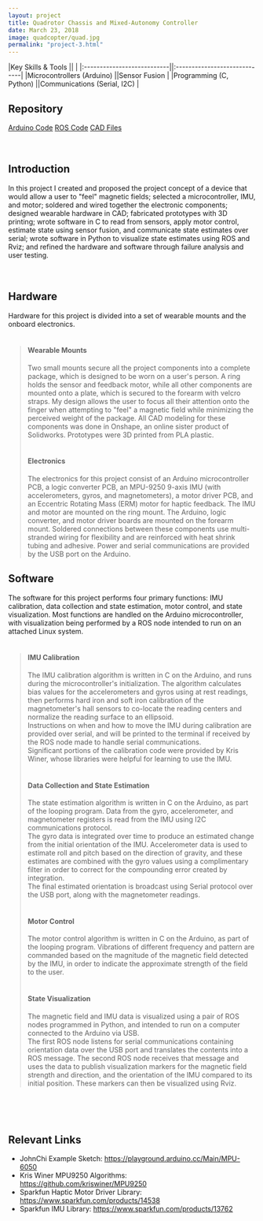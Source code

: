 ```yaml
---
layout: project
title: Quadrotor Chassis and Mixed-Autonomy Controller
date: March 23, 2018
image: quadcopter/quad.jpg
permalink: "project-3.html"
---
```


<!-- 
TODO:

-->


<!-- Tags and Video -->
<!-- Line before a table should be blank -->

|Key Skills & Tools          ||                              |
|:---------------------------||:-----------------------------|
|Microcontrollers (Arduino)  ||Sensor Fusion                 |
|Programming (C, Python)     ||Communications (Serial, I2C)  |



## Repository
[Arduino Code](https://github.com/idtx314/gloveduino)
[ROS Code](https://github.com/idtx314/rosglove)
[CAD Files](https://cad.onshape.com/documents/59f6b9e68d51d87d17f218b7/w/08135ad5edb522fb621632bc/e/02c82a1bae2817e4d66146ec)
<br />
<br />
<br />



## Introduction
In this project I created and proposed the project concept of a device that would allow a user to "feel" magnetic fields; selected a microcontroller, IMU, and motor; soldered and wired together the electronic components; designed wearable hardware in CAD; fabricated prototypes with 3D printing; wrote software in C to read from sensors, apply motor control, estimate state using sensor fusion, and communicate state estimates over serial; wrote software in Python to visualize state estimates using ROS and Rviz; and refined the hardware and software through failure analysis and user testing.
<br />
<br />
<br />



## Hardware
Hardware for this project is divided into a set of wearable mounts and the onboard electronics.
<br />
<br />
>
>#### Wearable Mounts
>Two small mounts secure all the project components into a complete package, which is designed to be worn on a user's person. A ring holds the sensor and feedback motor, while all other components are mounted onto a plate, which is secured to the forearm with velcro straps. My design allows the user to focus all their attention onto the finger when attempting to "feel" a magnetic field while minimizing the perceived weight of the package. All CAD modeling for these components was done in Onshape, an online sister product of Solidworks. Prototypes were 3D printed from PLA plastic.
><br />
><br />
>
>#### Electronics
>The electronics for this project consist of an Arduino microcontroller PCB, a logic converter PCB, an MPU-9250 9-axis IMU (with accelerometers, gyros, and magnetometers), a motor driver PCB, and an Eccentric Rotating Mass (ERM) motor for haptic feedback.
>The IMU and motor are mounted on the ring mount. The Arduino, logic converter, and motor driver boards are mounted on the forearm mount. Soldered connections between these components use multi-stranded wiring for flexibility and are reinforced with heat shrink tubing and adhesive. Power and serial communications are provided by the USB port on the Arduino.



## Software
The software for this project performs four primary functions: IMU calibration, data collection and state estimation, motor control, and state visualization. Most functions are handled on the Arduino microcontroller, with visualization being performed by a ROS node intended to run on an attached Linux system.
<br />
<br />
>
>#### IMU Calibration
>The IMU calibration algorithm is written in C on the Arduino, and runs during the microcontroller's initialization. The algorithm calculates bias values for the accelerometers and gyros using at rest readings, then performs hard iron and soft iron calibration of the magnetometer's hall sensors to co-locate the reading centers and normalize the reading surface to an ellipsoid.  
>Instructions on when and how to move the IMU during calibration are provided over serial, and will be printed to the terminal if received by the ROS node made to handle serial communications.  
>Significant portions of the calibration code were provided by Kris Winer, whose libraries were helpful for learning to use the IMU.
><br />
><br />
>
>#### Data Collection and State Estimation
>The state estimation algorithm is written in C on the Arduino, as part of the looping program. Data from the gyro, accelerometer, and magnetometer registers is read from the IMU using I2C communications protocol.  
>The gyro data is integrated over time to produce an estimated change from the initial orientation of the IMU. Accelerometer data is used to estimate roll and pitch based on the direction of gravity, and these estimates are combined with the gyro values using a complimentary filter in order to correct for the compounding error created by integration.  
>The final estimated orientation is broadcast using Serial protocol over the USB port, along with the magnetometer readings.
><br />
><br />
>
>#### Motor Control
>The motor control algorithm is written in C on the Arduino, as part of the looping program. Vibrations of different frequency and pattern are commanded based on the magnitude of the magnetic field detected by the IMU, in order to indicate the approximate strength of the field to the user.
><br />
><br />
>
>#### State Visualization
>The magnetic field and IMU data is visualized using a pair of ROS nodes programmed in Python, and intended to run on a computer connected to the Arduino via USB.  
>The first ROS node listens for serial communications containing orientation data over the USB port and translates the contents into a ROS message. The second ROS node receives that message and uses the data to publish visualization markers for the magnetic field strength and direction, and the orientation of the IMU compared to its initial position. These markers can then be visualized using Rviz.
<br />
<br />
<br />



## Relevant Links
* JohnChi Example Sketch: https://playground.arduino.cc/Main/MPU-6050
* Kris Winer MPU9250 Algorithms: https://github.com/kriswiner/MPU9250
* Sparkfun Haptic Motor Driver Library: https://www.sparkfun.com/products/14538
* Sparkfun IMU Library: https://www.sparkfun.com/products/13762

